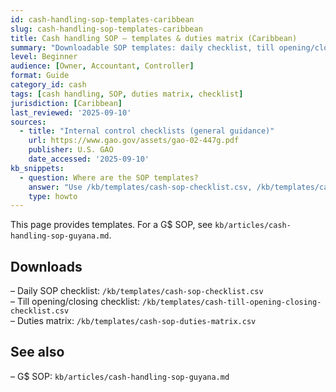 ```yaml
---
id: cash-handling-sop-templates-caribbean
slug: cash-handling-sop-templates-caribbean
title: Cash handling SOP — templates & duties matrix (Caribbean)
summary: "Downloadable SOP templates: daily checklist, till opening/closing, and duties matrix for segregation of duties."
level: Beginner
audience: [Owner, Accountant, Controller]
format: Guide
category_id: cash
tags: [cash handling, SOP, duties matrix, checklist]
jurisdiction: [Caribbean]
last_reviewed: '2025-09-10'
sources:
  - title: "Internal control checklists (general guidance)"
    url: https://www.gao.gov/assets/gao-02-447g.pdf
    publisher: U.S. GAO
    date_accessed: '2025-09-10'
kb_snippets:
  - question: Where are the SOP templates?
    answer: "Use /kb/templates/cash-sop-checklist.csv, /kb/templates/cash-till-opening-closing-checklist.csv, and /kb/templates/cash-sop-duties-matrix.csv."
    type: howto
---
```


This page provides templates. For a G$ SOP, see `kb/articles/cash-handling-sop-guyana.md`.

## Downloads
– Daily SOP checklist: `/kb/templates/cash-sop-checklist.csv`  
– Till opening/closing checklist: `/kb/templates/cash-till-opening-closing-checklist.csv`  
– Duties matrix: `/kb/templates/cash-sop-duties-matrix.csv`

## See also
– G$ SOP: `kb/articles/cash-handling-sop-guyana.md`

